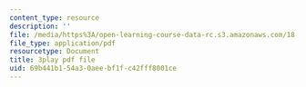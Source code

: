 ```yaml
---
content_type: resource
description: ''
file: /media/https%3A/open-learning-course-data-rc.s3.amazonaws.com/18-06sc-linear-algebra-fall-2011/69b441b154a30aeebf1fc42fff8001ce_rMv2rDiOTsI.pdf
file_type: application/pdf
resourcetype: Document
title: 3play pdf file
uid: 69b441b1-54a3-0aee-bf1f-c42fff8001ce
---
```

